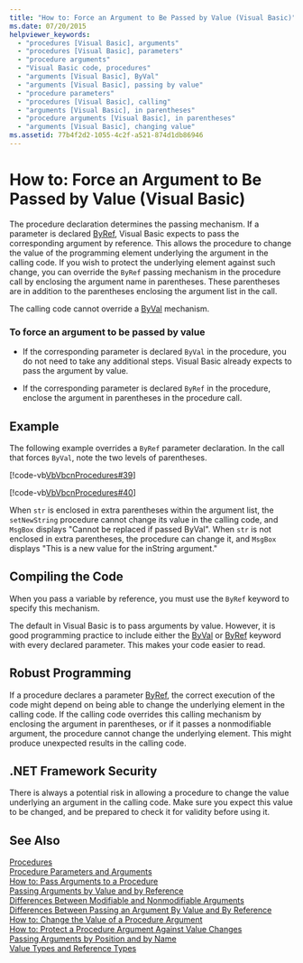 ```yaml
---
title: "How to: Force an Argument to Be Passed by Value (Visual Basic)"
ms.date: 07/20/2015
helpviewer_keywords: 
  - "procedures [Visual Basic], arguments"
  - "procedures [Visual Basic], parameters"
  - "procedure arguments"
  - "Visual Basic code, procedures"
  - "arguments [Visual Basic], ByVal"
  - "arguments [Visual Basic], passing by value"
  - "procedure parameters"
  - "procedures [Visual Basic], calling"
  - "arguments [Visual Basic], in parentheses"
  - "procedure arguments [Visual Basic], in parentheses"
  - "arguments [Visual Basic], changing value"
ms.assetid: 77b4f2d2-1055-4c2f-a521-874d1db86946
---
```

# How to: Force an Argument to Be Passed by Value (Visual Basic)
The procedure declaration determines the passing mechanism. If a parameter is declared [ByRef](../../../../visual-basic/language-reference/modifiers/byref.md), Visual Basic expects to pass the corresponding argument by reference. This allows the procedure to change the value of the programming element underlying the argument in the calling code. If you wish to protect the underlying element against such change, you can override the `ByRef` passing mechanism in the procedure call by enclosing the argument name in parentheses. These parentheses are in addition to the parentheses enclosing the argument list in the call.  
  
 The calling code cannot override a [ByVal](../../../../visual-basic/language-reference/modifiers/byval.md) mechanism.  
  
### To force an argument to be passed by value  
  
- If the corresponding parameter is declared `ByVal` in the procedure, you do not need to take any additional steps. Visual Basic already expects to pass the argument by value.  
  
- If the corresponding parameter is declared `ByRef` in the procedure, enclose the argument in parentheses in the procedure call.  
  
## Example  
 The following example overrides a `ByRef` parameter declaration. In the call that forces `ByVal`, note the two levels of parentheses.  
  
 [!code-vb[VbVbcnProcedures#39](./codesnippet/VisualBasic/how-to-force-an-argument-to-be-passed-by-value_1.vb)]  
  
 [!code-vb[VbVbcnProcedures#40](./codesnippet/VisualBasic/how-to-force-an-argument-to-be-passed-by-value_2.vb)]  
  
 When `str` is enclosed in extra parentheses within the argument list, the `setNewString` procedure cannot change its value in the calling code, and `MsgBox` displays "Cannot be replaced if passed ByVal". When `str` is not enclosed in extra parentheses, the procedure can change it, and `MsgBox` displays "This is a new value for the inString argument."  
  
## Compiling the Code  
 When you pass a variable by reference, you must use the `ByRef` keyword to specify this mechanism.  
  
 The default in Visual Basic is to pass arguments by value. However, it is good programming practice to include either the [ByVal](../../../../visual-basic/language-reference/modifiers/byval.md) or [ByRef](../../../../visual-basic/language-reference/modifiers/byref.md) keyword with every declared parameter. This makes your code easier to read.  
  
## Robust Programming  
 If a procedure declares a parameter [ByRef](../../../../visual-basic/language-reference/modifiers/byref.md), the correct execution of the code might depend on being able to change the underlying element in the calling code. If the calling code overrides this calling mechanism by enclosing the argument in parentheses, or if it passes a nonmodifiable argument, the procedure cannot change the underlying element. This might produce unexpected results in the calling code.  
  
## .NET Framework Security  
 There is always a potential risk in allowing a procedure to change the value underlying an argument in the calling code. Make sure you expect this value to be changed, and be prepared to check it for validity before using it.  
  
## See Also  
 [Procedures](./index.md)  
 [Procedure Parameters and Arguments](./procedure-parameters-and-arguments.md)  
 [How to: Pass Arguments to a Procedure](./how-to-pass-arguments-to-a-procedure.md)  
 [Passing Arguments by Value and by Reference](./passing-arguments-by-value-and-by-reference.md)  
 [Differences Between Modifiable and Nonmodifiable Arguments](./differences-between-modifiable-and-nonmodifiable-arguments.md)  
 [Differences Between Passing an Argument By Value and By Reference](./differences-between-passing-an-argument-by-value-and-by-reference.md)  
 [How to: Change the Value of a Procedure Argument](./how-to-change-the-value-of-a-procedure-argument.md)  
 [How to: Protect a Procedure Argument Against Value Changes](./how-to-protect-a-procedure-argument-against-value-changes.md)  
 [Passing Arguments by Position and by Name](./passing-arguments-by-position-and-by-name.md)  
 [Value Types and Reference Types](../../../../visual-basic/programming-guide/language-features/data-types/value-types-and-reference-types.md)
